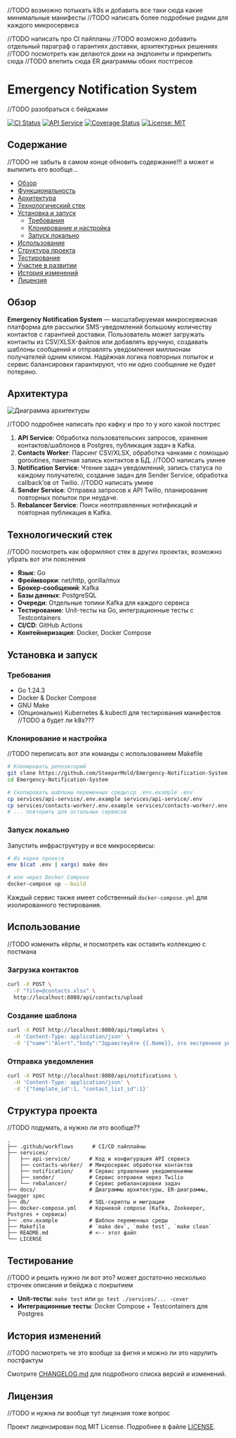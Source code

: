 //TODO возможно потыкать k8s и добавить все таки сюда какие минимальные манифесты
//TODO написать более подробные ридми для каждого микросервиса

//TODO написать про CI пайпланы
//TODO возможно добавить отдельный параграф о гарантиях доставки, архитектурных решениях
//TODO посмотреть как делаются доки на эндпоинты и прикрепить сюда
//TODO влепить сюда ER диаграммы обоих постгресов

# Emergency Notification System

//TODO разобраться с бейджами

[![CI Status](https://img.shields.io/github/actions/workflow/status/SteeperMold/Emergency-Notification-System/ci.yaml?branch=main)](https://github.com/SteeperMold/Emergency-Notification-System/actions)
[![API Service](https://goreportcard.com/badge/github.com/SteeperMold/Emergency-Notification-System/services/apiservice)](https://goreportcard.com/report/github.com/SteeperMold/Emergency-Notification-System/services/apiservice)
[![Coverage Status](https://codecov.io/gh/SteeperMold/Emergency-Notification-System/branch/main/graph/badge.svg?style=flat-square)](https://codecov.io/gh/SteeperMold/Emergency-Notification-System)
[![License: MIT](https://img.shields.io/badge/License-MIT-blue.svg)](LICENSE)


## Содержание

//TODO не забыть в самом конце обновить содержание!!! а может и выпилить его вообще...

* [Обзор](#обзор)
* [Функциональность](#функциональность)
* [Архитектура](#архитектура)
* [Технологический стек](#технологический-стек)
* [Установка и запуск](#установка-и-запуск)
    * [Требования](#требования)
    * [Клонирование и настройка](#клонирование-и-настройка)
    * [Запуск локально](#запуск-локально)
* [Использование](#использование)
* [Структура проекта](#структура-проекта)
* [Тестирование](#тестирование)
* [Участие в развитии](#участие-в-развитии)
* [История изменений](#история-изменений)
* [Лицензия](#лицензия)

## Обзор

**Emergency Notification System** — масштабируемая микросервисная платформа для рассылки SMS-уведомлений большому
количеству контактов с гарантией доставки. Пользователь может загружать контакты из CSV/XLSX-файлов или добавлять
вручную, создавать шаблоны сообщений и отправлять уведомления миллионам получателей одним кликом. Надёжная логика
повторных попыток и сервис балансировки гарантируют, что ни одно сообщение не будет потеряно.

## Архитектура

![Диаграмма архитектуры](docs/architecture.png)

//TODO подробнее написать про кафку и про то у кого какой постгрес

1. **API Service**: Обработка пользовательских запросов, хранение контактов/шаблонов в Postgres, публикация задач в
   Kafka.
2. **Contacts Worker**: Парсинг CSV/XLSX, обработка чанками с помощью goroutines, пакетная запись контактов в БД. //TODO
   написать умнее
3. **Notification Service**: Чтение задач уведомлений, запись статуса по каждому получателю, создание задач для Sender
   Service, обработка callback’ов от Twilio. //TODO написать умнее
4. **Sender Service**: Отправка запросов к API Twilio, планирование повторных попыток при неудаче.
5. **Rebalancer Service**: Поиск неотправленных нотификаций и повторная публикация в Kafka.

## Технологический стек

//TODO посмотреть как оформляют стек в других проектах, возможно убрать вот эти пояснения

* **Язык**: Go
* **Фреймворки**: net/http, gorilla/mux
* **Брокер-сообщений**: Kafka
* **Базы данных**: PostgreSQL
* **Очереди**: Отдельные топики Kafka для каждого сервиса
* **Тестирование**: Unit-тесты на Go, интеграционные тесты с Testcontainers
* **CI/CD**: GitHub Actions
* **Контейнеризация**: Docker, Docker Compose

## Установка и запуск

### Требования

* Go 1.24.3
* Docker & Docker Compose
* GNU Make
* (Опционально) Kubernetes & kubectl для тестирования манифестов //TODO а будет ли k8s???

### Клонирование и настройка

//TODO переписать вот эти команды с использованием Makefile

```bash
# Клонировать репозиторий
git clone https://github.com/SteeperMold/Emergency-Notification-System
cd Emergency-Notification-System

# Скопировать шаблоны переменных среды\cp .env.example .env
cp services/api-service/.env.example services/api-service/.env
cp services/contacts-worker/.env.example services/contacts-worker/.env
# ... повторить для остальных сервисов
```

### Запуск локально

Запустить инфраструктуру и все микросервисы:

```bash
# Из корня проекта
env $(cat .env | xargs) make dev

# или через Docker Compose
docker-compose up --build
```

Каждый сервис также имеет собственный `docker-compose.yml` для изолированного тестирования.

## Использование

//TODO изменить кёрлы, и посмотреть как оставить коллекцию с постмана

### Загрузка контактов

```bash
curl -X POST \
  -F "file=@contacts.xlsx" \
  http://localhost:8080/api/contacts/upload
```

### Создание шаблона

```bash
curl -X POST http://localhost:8080/api/templates \
  -H 'Content-Type: application/json' \
  -d '{"name":"Alert","body":"Здравствуйте {{.Name}}, это экстренное уведомление."}'
```

### Отправка уведомления

```bash
curl -X POST http://localhost:8080/api/notifications \
  -H 'Content-Type: application/json' \
  -d '{"template_id":1, "contact_list_id":1}'
```

## Структура проекта

//TODO подумать, а нужно ли это вообще??

```text
.
├── .github/workflows      # CI/CD пайплайны
├── services/
│   ├── api-service/      # Код и конфигурация API сервиса
│   ├── contacts-worker/  # Микросервис обработки контактов
│   ├── notification/     # Сервис управления уведомлениями
│   ├── sender/           # Сервис отправки через Twilio
│   └── rebalancer/       # Сервис ребалансировки задач
├── docs/                 # Диаграммы архитектуры, ER-диаграммы, Swagger spec
├── db/                   # SQL-скрипты и миграции
├── docker-compose.yml    # Корневой compose (Kafka, Zookeeper, Postgres + сервисы)
├── .env.example          # Шаблон переменных среды
├── Makefile              # `make dev`, `make test`, `make clean`
├── README.md             # <-- этот файл
└── LICENSE
```

## Тестирование

//TODO и решить нужно ли вот это? может достаточно несколько строчек описания и бейджа с покрытием

* **Unit-тесты**: `make test` или `go test ./services/... -cover`
* **Интеграционные тесты**: Docker Compose + Testcontainers для Postgres

## История изменений

//TODO посмотреть че это вообще за фигня и можно ли это нарулить постфактум

Смотрите [CHANGELOG.md](CHANGELOG.md) для подробного списка версий и изменений.

## Лицензия

//TODO и нужна ли вообще тут лицензия тоже вопрос

Проект лицензирован под MIT License. Подробнее в файле [LICENSE](LICENSE).
